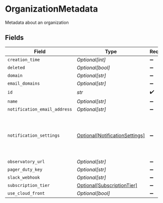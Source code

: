 # OrganizationMetadata

Metadata about an organization


## Fields

| Field                                                                         | Type                                                                          | Required                                                                      | Description                                                                   |
| ----------------------------------------------------------------------------- | ----------------------------------------------------------------------------- | ----------------------------------------------------------------------------- | ----------------------------------------------------------------------------- |
| `creation_time`                                                               | *Optional[int]*                                                               | :heavy_minus_sign:                                                            | N/A                                                                           |
| `deleted`                                                                     | *Optional[bool]*                                                              | :heavy_minus_sign:                                                            | N/A                                                                           |
| `domain`                                                                      | *Optional[str]*                                                               | :heavy_minus_sign:                                                            | N/A                                                                           |
| `email_domains`                                                               | *Optional[str]*                                                               | :heavy_minus_sign:                                                            | N/A                                                                           |
| `id`                                                                          | *str*                                                                         | :heavy_check_mark:                                                            | N/A                                                                           |
| `name`                                                                        | *Optional[str]*                                                               | :heavy_minus_sign:                                                            | N/A                                                                           |
| `notification_email_address`                                                  | *Optional[str]*                                                               | :heavy_minus_sign:                                                            | N/A                                                                           |
| `notification_settings`                                                       | [Optional[NotificationSettings]](../../models/shared/notificationsettings.md) | :heavy_minus_sign:                                                            | Settings that control how and when notifications are delivered.               |
| `observatory_url`                                                             | *Optional[str]*                                                               | :heavy_minus_sign:                                                            | N/A                                                                           |
| `pager_duty_key`                                                              | *Optional[str]*                                                               | :heavy_minus_sign:                                                            | N/A                                                                           |
| `slack_webhook`                                                               | *Optional[str]*                                                               | :heavy_minus_sign:                                                            | N/A                                                                           |
| `subscription_tier`                                                           | [Optional[SubscriptionTier]](../../models/shared/subscriptiontier.md)         | :heavy_minus_sign:                                                            | N/A                                                                           |
| `use_cloud_front`                                                             | *Optional[bool]*                                                              | :heavy_minus_sign:                                                            | N/A                                                                           |